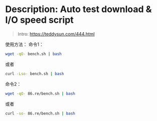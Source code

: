 
# Description: Auto test download & I/O speed script

> Intro: https://teddysun.com/444.html

使用方法：
命令1：

```bash
wget -qO- bench.sh | bash
```

或者

```bash
curl -Lso- bench.sh | bash
```

命令2：

```bash
wget -qO- 86.re/bench.sh | bash
```

或者

```bash
curl -so- 86.re/bench.sh | bash
```
